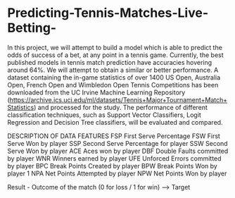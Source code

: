 # Predicting-Tennis-Matches-Live-Betting-

In this project, we will attempt to build a model which is able to predict the odds of success of a bet, at any point in a tennis game. Currently, the best published models in tennis match prediction have accuracies hovering around 64%. We will attempt to obtain a similar or better performance. A dataset containing the in-game statistics of over 1400 US Open, Australia Open, French Open and Wimbledon Open Tennis Competitions has been downloaded from the UC Irvine Machine Learning Repository (https://archive.ics.uci.edu/ml/datasets/Tennis+Major+Tournament+Match+Statistics) and processed for the study. The performance of different classification techniques, such as Support Vector Classifiers, Logit Regression and Decision Tree classifiers, will be evaluated and compared.

DESCRIPTION OF DATA FEATURES
FSP First Serve Percentage 
FSW First Serve Won by player
SSP Second Serve Percentage for player
SSW Second Serve Won by player
ACE Aces won by player 
DBF Double Faults committed by player 
WNR Winners earned by player 
UFE Unforced Errors committed by player 
BPC Break Points Created by player 
BPW Break Points Won by player 1
NPA Net Points Attempted by player
NPW Net Points Won by player 

Result - Outcome of the match (0 for loss / 1 for win) --> Target

